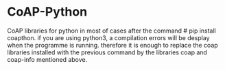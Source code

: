 # CoAP-Python
CoAP libraries for python 
in most of cases after the command # pip install coapthon.
if you are using python3, a compilation errors will be desplay when the programme is running.
therefore it is enough to replace the coap libraries installed with the previous command 
by the libraries coap and coap-info mentioned above.
